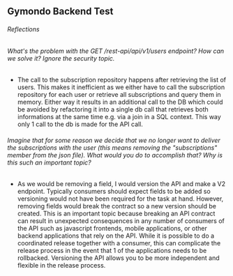 ## Gymondo Backend Test



###### Reflections


###### What's the problem with the GET /rest-api/api/v1/users endpoint? How can we solve it? Ignore the security topic.
	
* The call to the subscription repository happens after retrieving the list of users. This makes it inefficient as we either have to call the subscription repository for each user or retrieve all subscriptions and query them in memory. Either way it results in an additional call to the DB which could be avoided by refactoring it into a single db call that retrieves both informations at the same time e.g. via a join in a SQL context. This way only 1 call to the db is made for the API call. 


###### Imagine that for some reason we decide that we no longer want to deliver the subscriptions with the user (this means removing the "subscriptions" member from the json file). What would you do to accomplish that? Why is this such an important topic?
	
* As we would be removing a field, I would version the API and make a V2 endpoint. Typically consumers should expect fields to be added so versioning would not have been required for the task at hand. However, removing fields would break the contract so a new version should be created. This is an important topic because breaking an API contract can result in unexpected consequences in any number of consumers of the API such as javascript frontends, mobile applications, or other backend applications that rely on the API. While it is possible to do a coordinated release together with a consumer, this can complicate the release process in the event that 1 of the applications needs to be rollbacked. Versioning the API allows you to be more independent and flexible in the release process.

